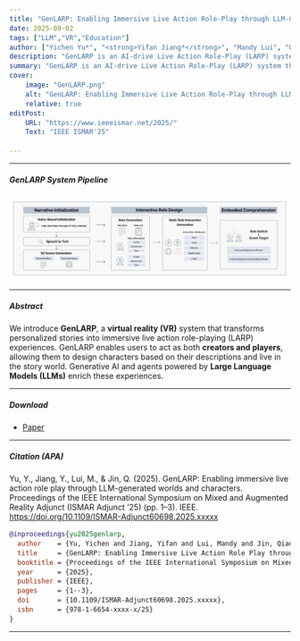 ```yaml
---
title: "GenLARP: Enabling Immersive Live Action Role-Play through LLM-Generated Worlds and Characters" 
date: 2025-09-02
tags: ["LLM","VR","Education"]
author: ["Yichen Yu*", "<strong>Yifan Jiang*</strong>", "Mandy Lui", "Qiao Jin"]
description: "GenLARP is an AI-drive Live Action Role-Play (LARP) system that generates interactive 3D environments and characters in real time using LLMs, supporting immersive narrative role play for education and experiential learning. We are currently extending this research project into a full conference paper." 
summary: "GenLARP is an AI-drive Live Action Role-Play (LARP) system that generates interactive 3D environments and characters in real time using LLMs, supporting immersive narrative role play for education and experiential learning. We are currently extending this research project into a full conference paper." 
cover:
    image: "GenLARP.png"
    alt: "GenLARP: Enabling Immersive Live Action Role-Play through LLM-Generated Worlds and Characters"
    relative: true
editPost:
    URL: "https://www.ieeeismar.net/2025/"
    Text: "IEEE ISMAR'25"

---
```


---

##### GenLARP System Pipeline

![](GenLARP.png)

---

##### Abstract

We introduce <strong>GenLARP</strong>, a <strong>virtual reality (VR)</strong> system that transforms personalized stories into immersive live action role-playing
(LARP) experiences. GenLARP enables users to act as both <strong>creators and players</strong>, allowing them to design characters based on their
descriptions and live in the story world. Generative AI and agents powered by <strong>Large Language Models (LLMs)</strong> enrich these experiences.

---

##### Download

+ [Paper](GenLARP.pdf)
<!-- + [Online appendix](appendix1.pdf) -->
<!-- + [Code and data](https://github.com/pmichaillat/feru) -->

---

##### Citation (APA)

Yu, Y., Jiang, Y., Lui, M., & Jin, Q. (2025). GenLARP: Enabling immersive live action role play through LLM-generated worlds and characters. Proceedings of the IEEE International Symposium on Mixed and Augmented Reality Adjunct (ISMAR Adjunct ’25) (pp. 1–3). IEEE. https://doi.org/10.1109/ISMAR-Adjunct60698.2025.xxxxx
```BibTeX
@inproceedings{yu2025genlarp,
  author    = {Yu, Yichen and Jiang, Yifan and Lui, Mandy and Jin, Qiao},
  title     = {GenLARP: Enabling Immersive Live Action Role Play through LLM-Generated Worlds and Characters},
  booktitle = {Proceedings of the IEEE International Symposium on Mixed and Augmented Reality Adjunct (ISMAR Adjunct '25)},
  year      = {2025},
  publisher = {IEEE},
  pages     = {1--3},
  doi       = {10.1109/ISMAR-Adjunct60698.2025.xxxxx},
  isbn      = {978-1-6654-xxxx-x/25}
}
```

---

<!-- ##### Related material

+ [Presentation slides](presentation1.pdf)
+ [Summary of the paper](https://www.penguinrandomhouse.com/books/110403/unusual-uses-for-olive-oil-by-alexander-mccall-smith/) -->
